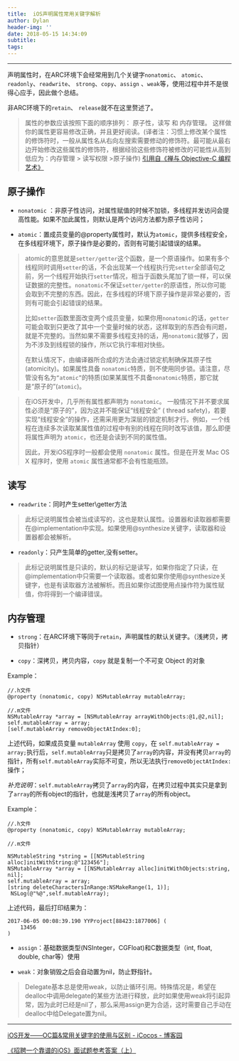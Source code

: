 ```yaml
---
title:  iOS声明属性常用关键字解析
author: Dylan
header-img: ''
date: 2018-05-15 14:34:09
subtitle:
tags:
---
```



---

声明属性时，在ARC环境下会经常用到几个关键字`nonatomic`、 `atomic`、`readonly`、`readwrite`、 `strong`、`copy`、`assign` 、`weak`等，使用过程中并不是很得心应手，因此做个总结。

非ARC环境下的`retain`、 `release`就不在这里赘述了。

> 属性的参数应该按照下面的顺序排列： 原子性，读写 和 内存管理。 这样做你的属性更容易修改正确，并且更好阅读。(译者注：习惯上修改某个属性的修饰符时，一般从属性名从右向左搜索需要修动的修饰符。最可能从最右边开始修改这些属性的修饰符，根据经验这些修饰符被修改的可能性从高到低应为：内存管理 > 读写权限 >原子操作)  [引用自《禅与 Objective-C 编程艺术》](https://github.com/oa414/objc-zen-book-cn#%E5%B1%9E%E6%80%A7%E5%AE%9A%E4%B9%89) 

## 原子操作

*  `nonatomic` ：非原子性访问，对属性赋值的时候不加锁，多线程并发访问会提高性能。如果不加此属性，则默认是两个访问方法都为原子性访问；

* `atomic`：置成员变量的@property属性时，默认为`atomic`，提供多线程安全，在多线程环境下，原子操作是必要的，否则有可能引起错误的结果。

> atomic的意思就是`setter/getter`这个函数，是一个原语操作。如果有多个线程同时调用`setter`的话，不会出现某一个线程执行完`setter`全部语句之前，另一个线程开始执行`setter`情况，相当于函数头尾加了锁一样，可以保证数据的完整性。`nonatomic`不保证`setter/getter`的原语性，所以你可能会取到不完整的东西。因此，在多线程的环境下原子操作是非常必要的，否则有可能会引起错误的结果。
> 
> 比如`setter`函数里面改变两个成员变量，如果你用`nonatomic`的话，`getter`可能会取到只更改了其中一个变量时候的状态，这样取到的东西会有问题，就是不完整的。当然如果不需要多线程支持的话，用`nonatomic`就够了，因为不涉及到线程锁的操作，所以它执行率相对快些。
> 
> 在默认情况下，由编译器所合成的方法会通过锁定机制确保其原子性(atomicity)。如果属性具备 `nonatomic`特质，则不使用同步锁。请注意，尽管没有名为`“atomic”`的特质(如果某属性不具备`nonatomic`特质，那它就是“原子的”(`atomic`)。

> 在iOS开发中，几乎所有属性都声明为 `nonatomic`。
> 一般情况下并不要求属性必须是“原子的”，因为这并不能保证“线程安全” ( thread safety)，若要实现“线程安全”的操作，还需采用更为深层的锁定机制才行。例如，一个线程在连续多次读取某属性值的过程中有别的线程在同时改写该值，那么即便将属性声明为 `atomic`，也还是会读到不同的属性值。
> 
> 因此，开发iOS程序时一般都会使用 `nonatomic` 属性。但是在开发 Mac OS X 程序时，使用 `atomic` 属性通常都不会有性能瓶颈。


## 读写

* `readwrite`：同时产生setter\getter方法

> 此标记说明属性会被当成读写的，这也是默认属性。设置器和读取器都需要在@implementation中实现。如果使用@synthesize关键字，读取器和设置器都会被解析。

* `readonly`：只产生简单的getter,没有setter。

> 此标记说明属性是只读的，默认的标记是读写，如果你指定了只读，在@implementation中只需要一个读取器。或者如果你使用@synthesize关键字，也是有读取器方法被解析。而且如果你试图使用点操作符为属性赋值，你将得到一个编译错误。


##  内存管理
* `strong`：在ARC环境下等同于`retain`，声明属性的默认关键字。（浅拷贝，拷贝指针）

* `copy`：深拷贝，拷贝内容，`copy` 就是复制一个不可变 Object 的对象

Example：

```
//.h文件
@property (nonatomic, copy) NSMutableArray mutableArray;

//.m文件
NSMutableArray *array = [NSMutableArray arrayWithObjects:@1,@2,nil];
self.mutableArray = array;
[self.mutableArray removeObjectAtIndex:0];
```

上述代码，如果成员变量 `mutableArray` 使用 `copy`，在 `self.mutableArray = array;`执行后，`self.mutableArray`只是拷贝了`array`的内容，并没有拷贝`array`的指针，所有`self.mutableArray`实际不可变，所以无法执行`removeObjectAtIndex:`操作；

*补充说明*：`self.mutableArray`拷贝了`array`的内容，在拷贝过程中其实只是拿到了`array`的所有object的指针，也就是浅拷贝了`array`的所有object。

Example：

```
//.h文件
@property (nonatomic, copy) NSMutableArray mutableArray;

//.m文件

NSMutableString *string = [[NSMutableString alloc]initWithString:@"123456"];
NSMutableArray *array = [[NSMutableArray alloc]initWithObjects:string, nil];
self.mutableArray = array;
[string deleteCharactersInRange:NSMakeRange(1, 1)];
 NSLog(@"%@",self.mutableArray);
```

上述代码，最后打印结果为：
```
2017-06-05 00:08:39.190 YYProject[88423:1877006] (
    13456
)
```

* `assign`：基础数据类型(NSInteger，CGFloat)和C数据类型（int,  float, double, char等）使用

* `weak`：对象销毁之后会自动置为nil，防止野指针。

> Delegate基本总是使用weak，以防止循环引用。特殊情况是，希望在dealloc中调用delegate的某些方法进行释放，此时如果使用weak将引起异常，因为此时已经是nil了，那么采用assign更为合适，这时需要自己手动在dealloc中给Delegate置为nil。

---

[iOS开发——OC篇&常用关键字的使用与区别 - iCocos - 博客园](http://www.cnblogs.com/iCocos/p/4462744.html)

[《招聘一个靠谱的iOS》面试题参考答案（上）](https://github.com/ChenYilong/iOSInterviewQuestions/blob/master/01%E3%80%8A%E6%8B%9B%E8%81%98%E4%B8%80%E4%B8%AA%E9%9D%A0%E8%B0%B1%E7%9A%84iOS%E3%80%8B%E9%9D%A2%E8%AF%95%E9%A2%98%E5%8F%82%E8%80%83%E7%AD%94%E6%A1%88/%E3%80%8A%E6%8B%9B%E8%81%98%E4%B8%80%E4%B8%AA%E9%9D%A0%E8%B0%B1%E7%9A%84iOS%E3%80%8B%E9%9D%A2%E8%AF%95%E9%A2%98%E5%8F%82%E8%80%83%E7%AD%94%E6%A1%88%EF%BC%88%E4%B8%8A%EF%BC%89.md#%E4%BC%98%E5%8C%96%E9%83%A8%E5%88%86)




